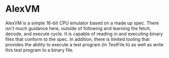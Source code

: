 # AlexVM

AlexVM is a simple 16-bit CPU emulator based on a made up spec.  There isn't much guidance here, outside of following and learning the fetch, decode, and execute cycle.  It is capable of reading in and executing binary files that conform to the spec.  In addition, there is limited tooling that provides the ability to execute a test program (in TestFile.h) as well as write this test program to a binary file.
